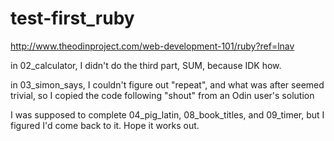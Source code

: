 # test-first_ruby

http://www.theodinproject.com/web-development-101/ruby?ref=lnav

in 02_calculator, I didn't do the third part, SUM, because IDK how. 

in 03_simon_says, I couldn't figure out "repeat", and what was after seemed trivial, so I copied the code following "shout" from an Odin user's solution

I was supposed to complete 04_pig_latin, 08_book_titles, and 09_timer, but I figured I'd come back to it. Hope it works out.